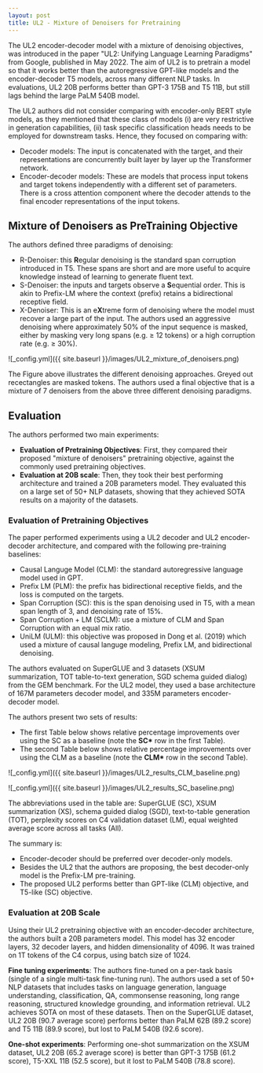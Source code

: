 ```yaml
---
layout: post
title: UL2 - Mixture of Denoisers for Pretraining
---
```


The UL2 encoder-decoder model with a mixture of denoising objectives, was introduced in the paper "UL2: Unifying Language Learning Paradigms" from Google, published in May 2022. The aim of UL2 is to pretrain a model so that it works better than the autoregressive GPT-like models and the encoder-decoder T5 models, across many different NLP tasks. In evaluations, UL2 20B performs better than GPT-3 175B and T5 11B, but still lags behind the large PaLM 540B model.

The UL2 authors did not consider comparing with encoder-only BERT style models, as they mentioned that these class of models (i) are very restrictive in generation capabilities, (ii) task specific classification heads needs to be employed for downstream tasks. Hence, they focused on comparing with:
* Decoder models: The input is concatenated with the target, and their representations are concurrently built layer by layer up the Transformer network.
* Encoder-decoder models: These are models that process input tokens and target tokens independently with a different set of parameters. There is a cross attention component where the decoder attends to the final encoder representations of the input tokens.

## Mixture of Denoisers as PreTraining Objective
The authors defined three paradigms of denoising:
* R-Denoiser: this **R**egular denoising is the standard span corruption introduced in T5. These spans are short and are more useful to acquire knowledge instead of learning to generate fluent text.
* S-Denoiser: the inputs and targets observe a **S**equential order. This is akin to Prefix-LM where the context (prefix) retains a bidirectional receptive field.
* X-Denoiser: This is an e**X**treme form of denoising where the model must recover a large part of the input. The authors used an aggressive denoising where approximately 50% of the input sequence is masked, either by masking very long spans (e.g. $\ge$ 12 tokens) or a high corruption rate (e.g. $\ge$ 30%).

![_config.yml]({{ site.baseurl }}/images/UL2_mixture_of_denoisers.png)

The Figure above illustrates the different denoising approaches. Greyed out recectangles are masked tokens.  The authors used a final objective that is a mixture of 7 denoisers from the above three different denoising paradigms. 

## Evaluation

The authors performed two main experiments:
* **Evaluation of Pretraining Objectives**: First, they compared their proposed "mixture of denoisers" pretraining objective, against the commonly used pretraining objectives. 
* **Evaluation at 20B scale**: Then, they took their best performing architecture and trained a 20B parameters model. They evaluated this on a large set of 50+ NLP datasets, showing that they achieved SOTA results on a majority of the datasets.

### Evaluation of Pretraining Objectives

The paper performed experiments using a UL2 decoder and UL2 encoder-decoder architecture, and compared with the following pre-training baselines:
* Causal Languge Model (CLM): the standard autoregressive language model used in GPT.
* Prefix LM (PLM): the prefix has bidirectional receptive fields, and the loss is computed on the targets.
* Span Corruption (SC): this is the span denoising used in T5, with a mean span length of 3, and denoising rate of 15%.
* Span Corruption + LM (SCLM): use a mixture of CLM and Span Corruption with an equal mix ratio.
* UniLM (ULM): this objective was proposed in Dong et al. (2019) which used a mixture of causal languge modeling, Prefix LM, and bidirectional denoising.

The authors evaluated on SuperGLUE and 3 datasets (XSUM summarization, TOT table-to-text generation, SGD schema guided dialog) from the GEM benchmark. For the UL2 model, they used a base architecture of 167M parameters decoder model, and 335M parameters encoder-decoder model. 

The authors present two sets of results:
* The first Table below shows relative percentage improvements over using the SC as a baseline (note the **SC\*** row in the first Table).
* The second Table below shows relative percentage improvements over using the CLM as a baseline (note the **CLM\*** row in the second Table).

![_config.yml]({{ site.baseurl }}/images/UL2_results_CLM_baseline.png)

![_config.yml]({{ site.baseurl }}/images/UL2_results_SC_baseline.png)

The abbreviations used in the table are: SuperGLUE (SC),  XSUM summarization (XS), schema guided dialog (SGD), text-to-table generation (TOT), perplexity scores on C4 validation dataset (LM), equal weighted average score across all tasks (All).

The summary is:
* Encoder-decoder should be preferred over decoder-only models.
* Besides the UL2 that the authors are proposing, the best decoder-only model is the Prefix-LM pre-training.
* The proposed UL2 performs better than GPT-like (CLM) objective, and T5-like (SC) objective.

### Evaluation at 20B Scale
Using their UL2 pretraining objective with an encoder-decoder architecture, the authors built a 20B parameters model. This model has 32 encoder layers, 32 decoder layers, and hidden dimensionality of 4096. It was trained on 1T tokens of the C4 corpus, using batch size of 1024.

**Fine tuning experiments**: The authors fine-tuned on a per-task basis (single of a single multi-task fine-tuning run). The authors used a set of 50+ NLP datasets that includes tasks on language generation, language understanding, classification, QA, commonsense reasoning, long range reasoning, structured knowledge grounding, and information retrieval. UL2 achieves SOTA on most of these datasets. Then on the SuperGLUE dataset, UL2 20B (90.7 average score) performs better than PaLM 62B (89.2 score) and T5 11B (89.9 score), but lost to PaLM 540B (92.6 score).

**One-shot experiments**: Performing one-shot summarization on the XSUM dataset, UL2 20B (65.2 average score) is better than GPT-3 175B (61.2 score), T5-XXL 11B (52.5 score), but it lost to PaLM 540B (78.8 score).
